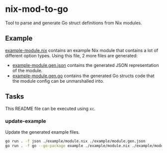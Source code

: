 # nix-mod-to-go

Tool to parse and generate Go struct definitions from Nix modules.

## Example

[example-module.nix](./example/example-module.nix) contains an example Nix
module that contains a lot of different option types. Using this file, 2 more
files are generated:

- [example-module.gen.json](./example/example-module.gen.json) contains the
  generated JSON representation of the module.
- [example-module.gen.go](./example/example-module.gen.go) contains the
  generated Go structs code that the module config can be unmarshalled into.

## Tasks

This README file can be executed using `xc`.

### update-example

Update the generated example files.

```sh
go run . -f json ./example/module.nix ./example/module.gen.json
go run . -f go --go-package example ./example/module.nix ./example/module.gen.go
```
